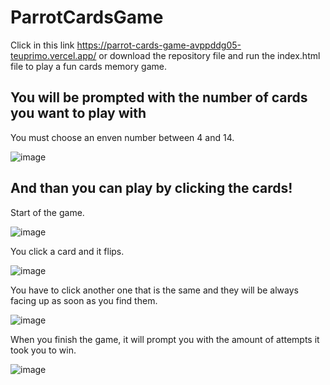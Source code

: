 # ParrotCardsGame 
Click in this link https://parrot-cards-game-avppddg05-teuprimo.vercel.app/ or download the repository file and run the index.html file to play a fun cards memory game.


## You will be prompted with the number of cards you want to play with 
 You must choose an enven number between 4 and 14.

![image](https://github.com/TeuPremium/ParrotCardsGame/assets/50275359/240f8895-2af9-486a-af8c-c3feac36ed3d)


## And than you can play by clicking the cards!
Start of the game.

![image](https://github.com/TeuPremium/ParrotCardsGame/assets/50275359/948e93f5-d740-47ed-be5a-b29f643eb52c)

You click a card and it flips.

![image](https://github.com/TeuPremium/ParrotCardsGame/assets/50275359/f08a6357-8dcb-4b5c-bc02-f45521d7e148)

You have to click another one that is the same and they will be always facing up as soon as you find them.

![image](https://github.com/TeuPremium/ParrotCardsGame/assets/50275359/327645bd-db83-4aa1-90dc-63db65c043e2)

When you finish the game, it will prompt you with the amount of attempts it took you to win.

![image](https://github.com/TeuPremium/ParrotCardsGame/assets/50275359/bd726614-f716-467f-9362-24428ef4b98a)


